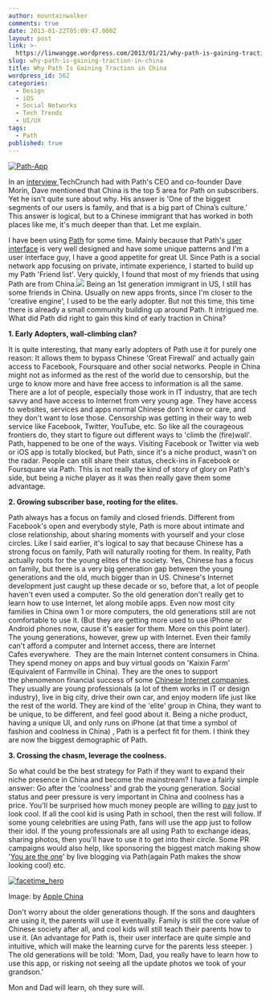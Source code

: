 ```yaml
---
author: mountainwalker
comments: true
date: 2013-01-22T05:09:47.000Z
layout: post
link: >-
  https://linwangge.wordpress.com/2013/01/21/why-path-is-gaining-traction-in-china/
slug: why-path-is-gaining-traction-in-china
title: Why Path Is Gaining Traction in China
wordpress_id: 562
categories:
  - Design
  - iOS
  - Social Networks
  - Tech Trends
  - UI/UX
tags:
  - Path
published: true
---
```






[![Path-App](http://linwangge.files.wordpress.com/2013/01/path-app.jpg)](http://linwangge.files.wordpress.com/2013/01/path-app.jpg)

In an [interview ](http://techcrunch.com/2013/01/21/dave-morin-ceo-of-path-says-if-facebook-is-a-chevy-then-were-a-bmw-as-family-friendly-network-pushes-6m-users-looks-to-launch-more-virtual-goods/)TechCrunch had with Path's CEO and co-founder Dave Morin, Dave mentioned that China is the top 5 area for Path on subscribers. Yet he isn't quite sure about why. His answer is 'One of the biggest segments of our users is family, and that is a big part of China’s culture.' This answer is logical, but to a Chinese immigrant that has worked in both places like me, it's much deeper than that. Let me explain.

I have been using [Path](https://path.com/) for some time. Mainly because that Path's [user interface](http://www.invisibleinterface.net/2011/12/paths-new-beautiful-user-interface/) is very well designed and have some unique patterns and I'm a user interface guy, I have a good appetite for great UI. Since Path is a social network app focusing on private, intimate experience, I started to build up my Path 'Friend list'. Very quickly, I found that most of my friends that using Path are from China.![](\Users\OK\AppData\Local\Temp\SGTpbq\4756532138B.png) Being an 1st generation immigrant in US, I still has some friends in China. Usually on new apps fronts, since I'm closer to the 'creative engine', I used to be the early adopter. But not this time, this time there is already a small community building up around Path. It intrigued me. What did Path did right to gain this kind of early traction in China?

**1. Early Adopters, wall-climbing clan?**

It is quite interesting, that many early adopters of Path use it for purely one reason: It allows them to bypass Chinese 'Great Firewall' and actually gain access to Facebook, Foursquare and other social networks. People in China might not as informed as the rest of the world due to censorship, but the urge to know more and have free access to information is all the same. There are a lot of people, especially those work in IT industry, that are tech savvy and have access to Internet from very young age. They have access to websites, services and apps normal Chinese don't know or care, and they don't want to lose those. Censorship was getting in their way to web service like Facebook, Twitter, YouTube, etc. So like all the courageous frontiers do, they start to figure out different ways to 'climb the (fire)wall'. Path, happened to be one of the ways. Visiting Facebook or Twitter via web or iOS app is totally blocked, but Path, since it's a niche product, wasn't on the radar. People can still share their status, check-ins in Facebook or Foursquare via Path. This is not really the kind of story of glory on Path's side, but being a niche player as it was then really gave them some advantage.

**2. Growing subscriber base, rooting for the elites.**


Path always has a focus on family and closed friends. Different from Facebook's open and everybody style, Path is more about intimate and close relationship, about sharing moments with yourself and your close circles. Like I said earlier, it's logical to say that because Chinese has a strong focus on family, Path will naturally rooting for them. In reality, Path actually roots for the young elites of the society. Yes, Chinese has a focus on family, but there is a very big generation gap between the young generations and the old, much bigger than in US. Chinese's Internet development just caught up these decade or so, before that, a lot of people haven't even used a computer. So the old generation don't really get to learn how to use Internet, let along mobile apps. Even now most city families in China own 1 or more computers, the old generations still are not comfortable to use it. (But they are getting more used to use iPhone or Android phones now, cause it's easier for them. More on this point later). The young generations, however, grew up with Internet. Even their family can't afford a computer and Internet access, there are Internet Cafes everywhere.  They are the main Internet content consumers in China. They spend money on apps and buy virtual goods on 'Kaixin Farm' (Equivalent of Farmville in China). They are the ones to support the phenomenon financial success of some [Chinese Internet companies](http://techcrunch.com/2011/08/10/tencent-reports-1-billion-in-revenues-in-q2-but-falls-short-of-analyst-expectations/). They usually are young professionals (a lot of them works in IT or design industry), live in big city, drive their own car, and enjoy modern life just like the rest of the world. They are kind of the 'elite' group in China, they want to be unique, to be different, and feel good about it. Being a niche product, having a unique UI, and only runs on iPhone (at that time a symbol of fashion and coolness in China) , Path is a perfect fit for them. I think they are now the biggest demographic of Path.


**3. Crossing the chasm, leverage the coolness.**

So what could be the best strategy for Path if they want to expand their niche presence in China and become the mainstream? I have a fairly simple answer: Go after the 'coolness' and grab the young generation. Social status and peer pressure is very important in China and coolness has a price. You'll be surprised how much money people are willing to [pay](http://thechinaobserver.com/2011/12/13/chinas-luxury-consumption-exceeds-14-of-global-total/) just to look cool. If all the cool kid is using Path in school, then the rest will follow. If some young celebrities are using Path, fans will use the app just to follow their idol. If the young professionals are all using Path to exchange ideas, sharing photos, then you'll have to use it to get into their circle. Some PR campaigns would also help, like sponsoring the biggest match making show '[You are the one](http://www.youtube.com/watch?v=QDYyo8DO07U)' by live blogging via Path(again Path makes the show looking cool) etc.

[![facetime_hero](http://linwangge.files.wordpress.com/2013/01/facetime_hero.jpg?w=593)](http://linwangge.files.wordpress.com/2013/01/facetime_hero.jpg)


Image: by [Apple China](http://www.apple.com.cn/)


Don't worry about the older generations though. If the sons and daughters are using it, the parents will use it eventually. Family is still the core value of Chinese society after all, and cool kids will still teach their parents how to use it. (An advantage for Path is, their user interface are quite simple and intuitive, which will make the learning curve for the parents less steeper. ) The old generations will be told: 'Mom, Dad, you really have to learn how to use this app, or risking not seeing all the update photos we took of your grandson.'

Mon and Dad will learn, oh they sure will.
